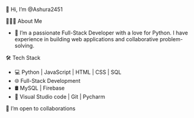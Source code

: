 👋 Hi, I’m @Ashura2451
  
👨🏻‍💻 About Me
- 👀 I’m a passionate Full-Stack Developer with a love for Python. I have experience in building web applications and collaborative problem-solving.

🛠 Tech Stack
- 💻 Python | JavaScript | HTML | CSS | SQL
- 🌐 Full-Stack Development
- 🛢 MySQL | Firebase 
- 🔧 Visual Studio code | Git | Pycharm
  
💞️ I’m open to collaborations 
